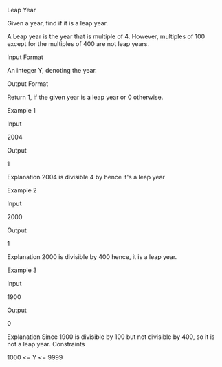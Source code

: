 Leap Year

Given a year, find if it is a leap year.

A Leap year is the year that is multiple of 4. However, multiples of 100 except for the multiples of 400 are not leap years.

Input Format

An integer Y, denoting the year.

Output Format

Return 1, if the given year is a leap year or 0 otherwise.

Example 1

Input

2004

Output

1

Explanation
2004 is divisible 4 by hence it's a leap year

Example 2

Input

2000

Output

1

Explanation
2000 is divisible by 400 hence, it is a leap year.

Example 3

Input

1900

Output

0

Explanation Since 1900 is divisible by 100 but not divisible by 400, so it is not a leap year.
Constraints

1000 <= Y <= 9999
